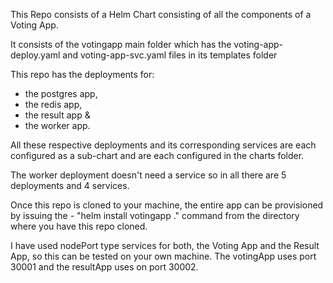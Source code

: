 This Repo consists of a Helm Chart consisting of all the components of a Voting App.  

It consists of the votingapp main folder which has the voting-app-deploy.yaml and voting-app-svc.yaml files in its templates folder

This repo has the deployments for:
- the postgres app,
- the redis app, 
- the result app & 
- the worker app.

All these respective deployments and its corresponding services are each configured as a sub-chart and are each configured  in the charts folder. 

The worker deployment doesn't need a service so in all there are 5 deployments and 4 services.

Once this repo is cloned to your machine, the entire app can be provisioned by issuing the - "helm install votingapp ." command from the directory where you have this repo cloned.

I have used nodePort type services for both, the Voting App and the Result App, so this can be tested on your own machine. The votingApp uses port 30001 and the resultApp uses on port 30002.
